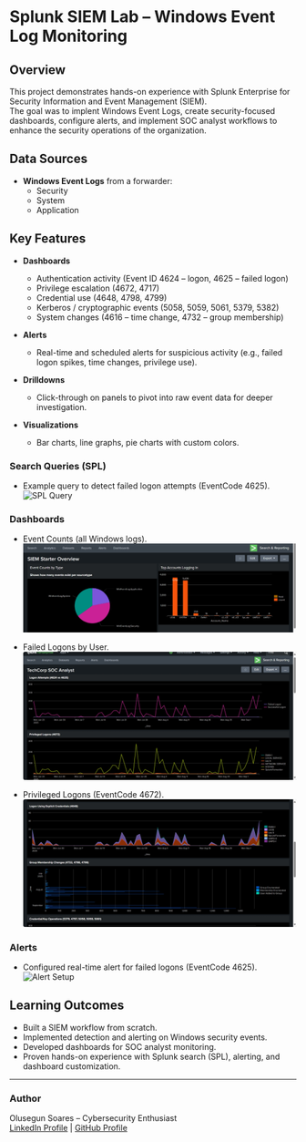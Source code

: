 # Splunk SIEM Lab – Windows Event Log Monitoring

## Overview
This project demonstrates hands-on experience with Splunk Enterprise for Security Information and Event Management (SIEM).  
The goal was to implent Windows Event Logs, create security-focused dashboards, configure alerts, and implement SOC analyst workflows to enhance the security operations of the organization.

## Data Sources
- **Windows Event Logs** from a forwarder:
  - Security
  - System
  - Application

## Key Features
- **Dashboards**  
  - Authentication activity (Event ID 4624 – logon, 4625 – failed logon)  
  - Privilege escalation (4672, 4717)  
  - Credential use (4648, 4798, 4799)  
  - Kerberos / cryptographic events (5058, 5059, 5061, 5379, 5382)  
  - System changes (4616 – time change, 4732 – group membership)
  
- **Alerts**  
  - Real-time and scheduled alerts for suspicious activity (e.g., failed logon spikes, time changes, privilege use).
 
- **Drilldowns**  
  - Click-through on panels to pivot into raw event data for deeper investigation.
  
- **Visualizations**  
  - Bar charts, line graphs, pie charts with custom colors.  

### Search Queries (SPL)
- Example query to detect failed logon attempts (EventCode 4625).  
![SPL Query](screenshots/spl_query.png)

### Dashboards
- Event Counts (all Windows logs).  
![Dashboard 1](https://github.com/olusegunsoares/Splunk-SIEM/raw/main/eventcounts.png)  

- Failed Logons by User.  
![Dashboard 2](https://github.com/olusegunsoares/Splunk-SIEM/raw/main/logonattempts.png) 

- Privileged Logons (EventCode 4672).  
![Dashboard 3](https://github.com/olusegunsoares/Splunk-SIEM/raw/main/explicitcredentials.png)  

### Alerts
- Configured real-time alert for failed logons (EventCode 4625).  
![Alert Setup](screenshots/alert_setup.png)
 

## Learning Outcomes
- Built a SIEM workflow from scratch.  
- Implemented detection and alerting on Windows security events.  
- Developed dashboards for SOC analyst monitoring.  
- Proven hands-on experience with Splunk search (SPL), alerting, and dashboard customization.  

---

### Author
Olusegun Soares – Cybersecurity Enthusiast  
[LinkedIn Profile](#) | [GitHub Profile](#)
